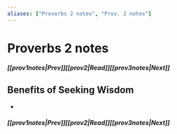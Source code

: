 ```yaml
---
aliases: ["Proverbs 2 notes", "Prov. 2 notes"]
---
```

# Proverbs 2 notes
##### <span class=arrow-left></span>[[prov1notes|Prev]]<span class=navigation-separator></span>[[prov2|Read]]<span class=navigation-separator></span>[[prov3notes|Next]]<span class=arrow-right></span>
## Benefits of Seeking Wisdom
- 
##### <span class=arrow-left></span>[[prov1notes|Prev]]<span class=navigation-separator></span>[[prov2|Read]]<span class=navigation-separator></span>[[prov3notes|Next]]<span class=arrow-right></span>